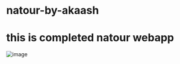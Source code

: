 # natour-by-akaash
# this is completed natour webapp
![image](https://user-images.githubusercontent.com/54339987/210174226-6b54a5fe-7b7f-4596-aa70-87681aeb5aeb.png)
